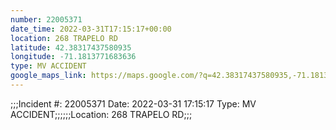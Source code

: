 ```yaml
---
number: 22005371
date_time: 2022-03-31T17:15:17+00:00
location: 268 TRAPELO RD
latitude: 42.38317437580935
longitude: -71.1813771683636
type: MV ACCIDENT
google_maps_link: https://maps.google.com/?q=42.38317437580935,-71.1813771683636
---
```


;;;Incident #: 22005371  Date: 2022-03-31 17:15:17   Type: MV ACCIDENT;;;;;;Location: 268 TRAPELO RD;;;
